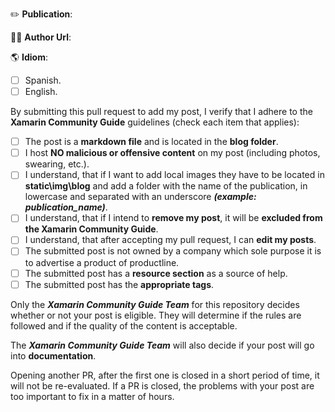 <!--
If you are submitting a new post, please read and check the boxes below.
 -->

:pencil2: **Publication**: <!-- example: Hello world with Xamarin -->

:technologist: **Author Url**: <!-- example: https://github.com/name -->

:earth_americas: **Idiom**:

- [ ] Spanish.
- [ ] English.

By submitting this pull request to add my post, I verify that I adhere to the **Xamarin Community Guide** guidelines (check each item that applies):

- [ ] The post is a **markdown file** and is located in the **blog folder**.
- [ ] I host **NO malicious or offensive content** on my post (including photos, swearing, etc.).
- [ ] I understand, that if I want to add local images they have to be located in **static\img\blog** and add a folder with the name of the publication, in lowercase and separated with an underscore **_(example: publication_name)_**.
- [ ] I understand, that if I intend to **remove my post**, it will be **excluded from the Xamarin Community Guide**.
- [ ] I understand, that after accepting my pull request, I can **edit my posts**.
- [ ] The submitted post is not owned by a company which sole purpose it is to advertise a product of productline.
- [ ] The submitted post has a **resource section** as a source of help.
- [ ] The submitted post has the **appropriate tags**.

Only the **_Xamarin Community Guide Team_** for this repository decides whether or not your post is eligible. They will determine if the rules are followed and if the quality of the content is acceptable.

The **_Xamarin Community Guide Team_** will also decide if your post will go into **documentation**.

Opening another PR, after the first one is closed in a short period of time, it will not be re-evaluated. If a PR is closed, the problems with your post are too important to fix in a matter of hours.
